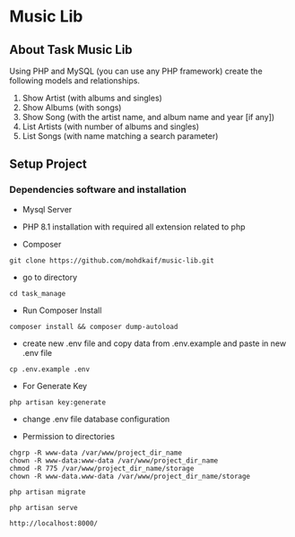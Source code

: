 # Music Lib




## About Task Music Lib

Using PHP and MySQL (you can use any PHP framework) create the following models
and relationships.
1. Show Artist (with albums and singles)
2. Show Albums (with songs)
3. Show Song (with the artist name, and album name and year [if any])
4. List Artists (with number of albums and singles)
5. List Songs (with name matching a search parameter)


## Setup Project
### Dependencies software and installation


- Mysql Server

- PHP 8.1 installation with required all extension related to php

- Composer 

```
git clone https://github.com/mohdkaif/music-lib.git
```
- go to directory
```
cd task_manage
```
- Run Composer Install
```
composer install && composer dump-autoload
```
- create new .env file and copy data from .env.example and paste in new .env file

```
cp .env.example .env
```

- For Generate Key

```
php artisan key:generate
```
- change .env file database configuration

- Permission to directories
```
chgrp -R www-data /var/www/project_dir_name
chown -R www-data:www-data /var/www/project_dir_name
chmod -R 775 /var/www/project_dir_name/storage
chown -R www-data.www-data /var/www/project_dir_name/storage
```

```
php artisan migrate
```

```
php artisan serve

```
```
http://localhost:8000/
```




